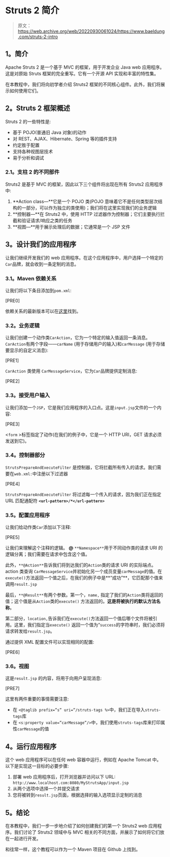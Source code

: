 # Struts 2 简介

> 原文：<https://web.archive.org/web/20220930061024/https://www.baeldung.com/struts-2-intro>

## **1。简介**

Apache Struts 2 是一个基于 MVC 的框架，用于开发企业 Java web 应用程序。这是对原始 Struts 框架的完全重写。它有一个开源 API 实现和丰富的特性集。

在本教程中，我们将向初学者介绍 Struts2 框架的不同核心组件。此外，我们将展示如何使用它们。

## **2。Struts 2 框架概述**

Struts 2 的一些特性是:

*   基于 POJO(普通旧 Java 对象)的动作
*   对 REST、AJAX、Hibernate、Spring 等的插件支持
*   约定胜于配置
*   支持各种视图层技术
*   易于分析和调试

### **2.1。支柱 2 的不同部件**

Struts2 是基于 MVC 的框架，因此以下三个组件将出现在所有 Struts2 应用程序中:

1.  **Action class—**它是一个 POJO 类(POJO 意味着它不是任何类型层次结构的一部分，可以作为独立的类使用)；我们将在这里实现我们的业务逻辑
2.  **控制器—**在 Struts2 中，使用 HTTP 过滤器作为控制器；它们主要执行拦截和验证请求/响应之类的任务
3.  **视图—**用于展示处理后的数据；它通常是一个 JSP 文件

## **3。设计我们的应用程序**

让我们继续开发我们的 web 应用程序。在这个应用程序中，用户选择一个特定的`Car`品牌，就会收到一条定制的消息。

### **3.1。Maven 依赖关系**

让我们将以下条目添加到`pom.xml`:

[PRE0]

依赖关系的最新版本可以在[这里](https://web.archive.org/web/20220815045911/https://search.maven.org/classic/#search%7Cga%7C1%7Cg%3A%22org.apache.struts%22)找到。

### **3.2。业务逻辑**

让我们创建一个动作类`CarAction`，它为一个特定的输入值返回一条消息。`CarAction`有两个字段——`carName` (用于存储用户的输入)和`carMessage` (用于存储要显示的自定义消息):

[PRE1]

`CarAction` 类使用 `CarMessageService`，它为`Car`品牌提供定制消息:

[PRE2]

### **3.3。接受用户输入**

让我们添加一个`JSP`，它是我们应用程序的入口点。这是`input.jsp`文件的一个内容:

[PRE3]

<`form` >标签指定了动作(在我们的例子中，它是一个 HTTP URI，GET 请求必须发送到它)。

### **3.4。控制器部分**

`StrutsPrepareAndExecuteFilter` 是控制器，它将拦截所有传入的请求。我们需要在`web.xml:`中注册以下过滤器

[PRE4]

`StrutsPrepareAndExecuteFilter` 将过滤每一个传入的请求，因为我们正在指定 URL 匹配通配符 **`<url-pattern>/*</url-pattern>`**

### **3.5。配置应用程序**

让我们给动作类`Car`添加以下注释:

[PRE5]

让我们来理解这个注释的逻辑。 **@** `**Namespace**`用于不同动作类的请求 URI 的逻辑分离；我们需要在请求中包含这个值。

此外，`**@Action**`告诉我们将到达我们的`Action`类的请求 URI 的实际端点。action 类查询 `CarMessageService`并初始化另一个成员变量`carMessage`的值。在`execute()`方法返回一个值之后，在我们的例子中是**“成功”**，它匹配那个值来调用`result.jsp`

最后，`**@Result**`有两个参数。第一个，`name,` 指定了我们的`Action`类将返回的值；这个值是从`Action`类的`execute()` 方法返回的。**这是将被执行的默认方法名称**。

第二部分，`location,`告诉我们在`execute()`方法返回一个值后哪个文件将被引用。这里，我们指定当`execute()` 返回一个值为“`success`的字符串时，我们必须将请求转发给`result.jsp`。

通过提供 XML 配置文件可以实现相同的配置:

[PRE6]

### 3.6。视图

这是`result.jsp` 的内容，将用于向用户呈现消息:

[PRE7]

这里有两件重要的事情需要注意:

*   在 `<@taglib prefix=”s” uri=”/struts-tags %>`中，我们正在导入`struts-tags`库
*   在 `<s:property value=”carMessage”/>`中，我们使用`struts-tags`库来打印属性`carMessage`的值

## **4。运行应用程序**

这个 web 应用程序可以在任何 web 容器中运行，例如在 Apache Tomcat 中。以下是实现这一目标的必要步骤:

1.  部署 web 应用程序后，打开浏览器并访问以下 URL: `http://www.localhost.com:8080/MyStrutsApp/input.jsp`
2.  从两个选项中选择一个并提交请求
3.  您将被转到`result.jsp`页面，根据选择的输入选项显示定制的消息

## **5。结论**

在本教程中，我们一步一步地介绍了如何创建我们的第一个 Struts2 web 应用程序。我们讨论了 Struts2 领域中与 MVC 相关的不同方面，并展示了如何将它们放在一起进行开发。

和往常一样，这个教程可以作为一个 Maven 项目在 Github 上找到。